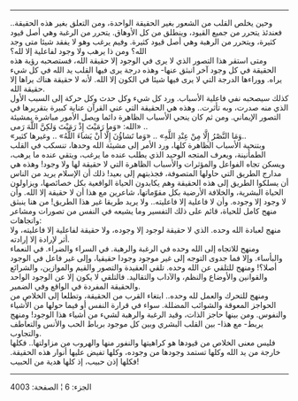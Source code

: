 ------------------------------------------------------------------------

وحين يخلص القلب من الشعور بغير الحقيقة الواحدة، ومن التعلق بغير هذه
الحقيقة.. فعندئذ يتحرر من جميع القيود، وينطلق من كل الأوهاق. يتحرر من
الرغبة وهي أصل قيود كثيرة، ويتحرر من الرهبة وهي أصل قيود كثيرة. وفيم
يرغب وهو لا يفقد شيئا متى وجد الله؟ ومن ذا يرهب ولا وجود لفاعلية إلا
لله؟  
ومتى استقر هذا التصور الذي لا يرى في الوجود إلا حقيقة الله، فستصحبه رؤية
هذه الحقيقة في كل وجود آخر انبثق عنها- وهذه درجة يرى فيها القلب يد الله
في كل شيء يراه. ووراءها الدرجة التي لا يرى فيها شيئا في الكون إلا الله.
لأنه لا حقيقة هناك يراها إلا حقيقة الله.  
كذلك سيصحبه نفي فاعلية الأسباب. ورد كل شيء وكل حدث وكل حركة إلى السبب
الأول الذي منه صدرت، وبه تأثرت.. وهذه هي الحقيقة التي عني القرآن عناية
كبيرة بتقريرها في التصور الإيماني. ومن ثم كان ينحي الأسباب الظاهرة دائما
ويصل الأمور مباشرة بمشيئة الله: «وَما رَمَيْتَ إِذْ رَمَيْتَ وَلكِنَّ اللَّهَ رَمى» ..  
«وَمَا النَّصْرُ إِلَّا مِنْ عِنْدِ اللَّهِ» .. «وَما تَشاؤُنَ إِلَّا أَنْ يَشاءَ اللَّهُ» .. وغيرها
كثير..  
وبتنحية الأسباب الظاهرة كلها، ورد الأمر إلى مشيئة الله وحدها، تنسكب في
القلب الطمأنينة، ويعرف المتجه الوحيد الذي يطلب عنده ما يرغب، ويتقي عنده
ما يرهب، ويسكن تجاه الفواعل والمؤثرات والأسباب الظاهرة التي لا حقيقة لها
ولا وجود! وهذه هي مدارج الطريق التي حاولها المتصوفة، فجذبتهم إلى بعيد!
ذلك أن الإسلام يريد من الناس أن يسلكوا الطريق إلى هذه الحقيقة وهم
يكابدون الحياة الواقعية بكل خصائصها، ويزاولون الحياة البشرية، والخلافة
الأرضية بكل مقوّماتها، شاعرين مع هذا أن لا حقيقة إلا الله. وأن لا وجود
إلا وجوده. وأن لا فاعلية إلا فاعليته.. ولا يريد طريقا غير هذا الطريق! من
هنا ينبثق منهج كامل للحياة، قائم على ذلك التفسير وما يشيعه في النفس من
تصورات ومشاعر واتجاهات:  
منهج لعبادة الله وحده. الذي لا حقيقة لوجود إلا وجوده، ولا حقيقة لفاعلية
إلا فاعليته، ولا أثر لإرادة إلا إرادته.  
ومنهج للاتجاه إلى الله وحده في الرغبة والرهبة. في السراء والضراء. في
النعماء والبأساء. وإلا فما جدوى التوجه إلى غير موجود وجودا حقيقيا، وإلى
غير فاعل في الوجود أصلا؟! ومنهج للتلقي عن الله وحده. تلقي العقيدة
والتصور والقيم والموازين، والشرائع والقوانين والأوضاع والنظم، والآداب
والتقاليد. فالتلقي لا يكون إلا عن الوجود الواحد والحقيقة المفردة في
الواقع وفي الضمير.  
ومنهج للتحرك والعمل لله وحده.. ابتغاء القرب من الحقيقة، وتطلعا إلى
الخلاص من الحواجز المعوقة والشوائب المضللة. سواء في قرارة النفس أو فيما
حولها من الأشياء والنفوس. ومن بينها حاجز الذات، وقيد الرغبة والرهبة لشيء
من أشياء هذا الوجود! ومنهج يربط- مع هذا- بين القلب البشري وبين كل موجود
برباط الحب والأنس والتعاطف والتجاوب.  
فليس معنى الخلاص من قيودها هو كراهيتها والنفور منها والهروب من
مزاولتها.. فكلها خارجة من يد الله وكلها تستمد وجودها من وجوده، وكلها
تفيض عليها أنوار هذه الحقيقة. فكلها إذن حبيب، إذ كلها هدية من الحبيب!

------------------------------------------------------------------------

الجزء: 6 ¦ الصفحة: 4003
